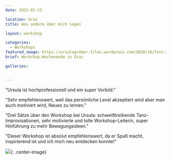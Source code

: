 ```yaml
---
date: 2021-01-23

location: Graz
title: Was andere über mich sagen

layout: workshop

categories:
  - Workshops
featured_image: https://ursulagraber.files.wordpress.com/2020/10/foto-106.jpg
brief: Workshop-Wochenende in Graz

galleries:


---
```

"Ursula ist hochprofessionell und ein super Vorbild." <br />

"Sehr empfehlenswert, weil das persönliche Level akzeptiert wird aber man auch motiviert wird, Neues zu lernen."<br />

"Drei Sätze über den Workshop bei Ursula: schweißtreibende Tanz-Improvisationen, sehr motivierte und tolle Workshop-Leiterin, super Hinführung zu mehr Bewegungsideen." <br />

"Dieser Workshop ist absolut empfehlenswert, da er Spaß macht, inspirierend ist und ich mich neu entdecken konnte!"

![](https://ursulagraber.files.wordpress.com/2020/11/dscf4001.jpg?w=300&fit=crop){: .center-image}
